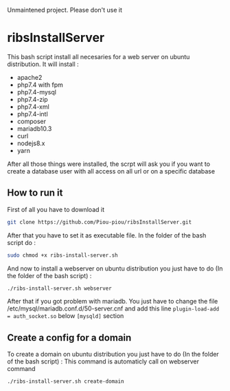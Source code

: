 Unmaintened project. Please don't use it

# ribsInstallServer
This bash script install all necesaries for a web server on ubuntu distribution.
It will install : 
- apache2
- php7.4 with fpm
- php7.4-mysql
- php7.4-zip
- php7.4-xml
- php7.4-intl
- composer
- mariadb10.3
- curl
- nodejs8.x
- yarn

After all those things were installed, the scrpt will ask you if you want to create a
database user with all access on all url or on a specific database

## How to run it

First of all you have to download it

```bash
git clone https://github.com/Piou-piou/ribsInstallServer.git
```

After that you have to set it as executable file.
In the folder of the bash script do :

```bash
sudo chmod +x ribs-install-server.sh
```

And now to install a webserver on ubuntu distribution you just have to do (In the folder of the bash script) :

```bash
./ribs-install-server.sh webserver
```

After that if you got problem with mariadb. You just have to change the file /etc/mysql/mariadb.conf.d/50-server.cnf
and add this line `plugin-load-add = auth_socket.so` below `[mysqld]` section



## Create a config for a domain

To create a domain on ubuntu distribution you just have to do (In the folder of the bash script) :
This command is automaticly call on webserver command

```bash
./ribs-install-server.sh create-domain
```
